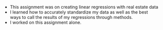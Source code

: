 * This assignment was on creating linear regressions with real estate data
* I learned how to accurately standardize my data as well as the best ways to call the results of my regressions through methods.
* I worked on this assignment alone.
